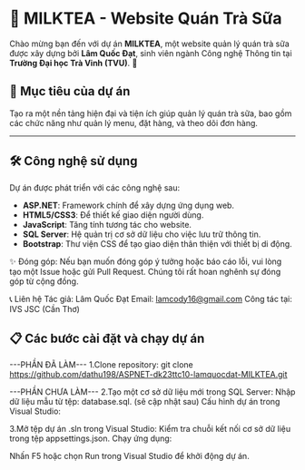 # 🥤 MILKTEA - Website Quán Trà Sữa

Chào mừng bạn đến với dự án **MILKTEA**, một website quản lý quán trà sữa được xây dựng bởi **Lâm Quốc Đạt**, sinh viên ngành Công nghệ Thông tin tại **Trường Đại học Trà Vinh (TVU)**. 🚀

## 🌟 Mục tiêu của dự án
Tạo ra một nền tảng hiện đại và tiện ích giúp quản lý quán trà sữa, bao gồm các chức năng như quản lý menu, đặt hàng, và theo dõi đơn hàng.

---

## 🛠️ Công nghệ sử dụng
Dự án được phát triển với các công nghệ sau:
- **ASP.NET**: Framework chính để xây dựng ứng dụng web.
- **HTML5/CSS3**: Để thiết kế giao diện người dùng.
- **JavaScript**: Tăng tính tương tác cho website.
- **SQL Server**: Hệ quản trị cơ sở dữ liệu cho việc lưu trữ thông tin.
- **Bootstrap**: Thư viện CSS để tạo giao diện thân thiện với thiết bị di động.

✨ Đóng góp:
Nếu bạn muốn đóng góp ý tưởng hoặc báo cáo lỗi, vui lòng tạo một Issue hoặc gửi Pull Request. Chúng tôi rất hoan nghênh sự đóng góp từ cộng đồng.

📞 Liên hệ
Tác giả: Lâm Quốc Đạt
Email: lamcody16@gmail.com
Công tác tại: IVS JSC (Cần Thơ)


## 📋 Các bước cài đặt và chạy dự án
---PHẦN ĐÃ LÀM---
1.Clone repository:
   git clone https://github.com/dathu198/ASPNET-dk23ttc10-lamquocdat-MILKTEA.git


---PHẦN CHƯA LÀM---
2.Tạo một cơ sở dữ liệu mới trong SQL Server:
Nhập dữ liệu mẫu từ tệp: database.sql. (sẽ cập nhật sau)
Cấu hình dự án trong Visual Studio:

3.Mở tệp dự án .sln trong Visual Studio:
Kiểm tra chuỗi kết nối cơ sở dữ liệu trong tệp appsettings.json.
Chạy ứng dụng:

Nhấn F5 hoặc chọn Run trong Visual Studio để khởi động dự án.
